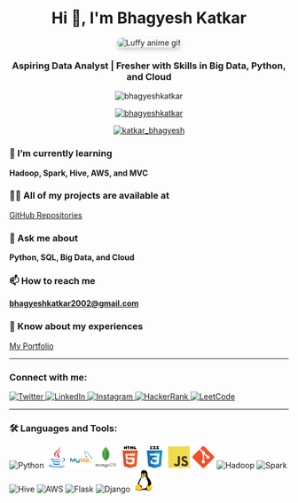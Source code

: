 <h1 align="center">Hi 👋, I'm Bhagyesh Katkar</h1>

<p align="center">
 <img src="https://media.giphy.com/media/3o7aD4hz3Y1bdgGfua/giphy.gif" alt="Luffy anime gif" width="250" style="border-radius:10px; box-shadow: 0 4px 8px rgba(0,0,0,0.2);" />

</p>

<h3 align="center">Aspiring Data Analyst | Fresher with Skills in Big Data, Python, and Cloud</h3>
<!-- Rest of your README content -->


<p align="center">
  <img src="https://komarev.com/ghpvc/?username=bhagyeshkatkar&label=Profile%20views&color=0e75b6&style=flat" alt="bhagyeshkatkar" />
</p>

<p align="center">
  <a href="https://github.com/ryo-ma/github-profile-trophy">
    <img src="https://github-profile-trophy.vercel.app/?username=bhagyeshkatkar" alt="bhagyeshkatkar" />
  </a>
</p>

<p align="center">
  <a href="https://twitter.com/katkar_bhagyesh" target="blank">
    <img src="https://img.shields.io/twitter/follow/katkar_bhagyesh?logo=twitter&style=for-the-badge" alt="katkar_bhagyesh" />
  </a>
</p>

### 🌱 I’m currently learning
**Hadoop, Spark, Hive, AWS, and MVC**

### 👨‍💻 All of my projects are available at
[GitHub Repositories](https://github.com/bhagyeshkatkar?tab=repositories)

### 💬 Ask me about
**Python, SQL, Big Data, and Cloud**

### 📫 How to reach me
**bhagyeshkatkar2002@gmail.com**

### 📄 Know about my experiences
[My Portfolio](https://bhagyeshkatkar.github.io/bhagyesh_portfolio/)

---

### Connect with me:
<p align="left">
  <a href="https://twitter.com/katkar_bhagyesh" target="blank">
    <img src="https://raw.githubusercontent.com/rahuldkjain/github-profile-readme-generator/master/src/images/icons/Social/twitter.svg" alt="Twitter" width="30" height="30"/>
  </a>
  <a href="https://linkedin.com/in/bhagyesh-katkar" target="blank">
    <img src="https://raw.githubusercontent.com/rahuldkjain/github-profile-readme-generator/master/src/images/icons/Social/linked-in-alt.svg" alt="LinkedIn" width="30" height="30"/>
  </a>
  <a href="https://instagram.com/_bhagyeshhh_" target="blank">
    <img src="https://raw.githubusercontent.com/rahuldkjain/github-profile-readme-generator/master/src/images/icons/Social/instagram.svg" alt="Instagram" width="30" height="30"/>
  </a>
  <a href="https://www.hackerrank.com/bhagyeshkatkar21" target="blank">
    <img src="https://raw.githubusercontent.com/rahuldkjain/github-profile-readme-generator/master/src/images/icons/Social/hackerrank.svg" alt="HackerRank" width="30" height="30"/>
  </a>
  <a href="https://leetcode.com/bhagyeshkatkar" target="blank">
    <img src="https://raw.githubusercontent.com/rahuldkjain/github-profile-readme-generator/master/src/images/icons/Social/leet-code.svg" alt="LeetCode" width="30" height="30"/>
  </a>
</p>

---

### 🛠️ Languages and Tools:
<p align="left">
  <img src="https://cdn.worldvectorlogo.com/logos/python-5.svg" alt="Python" width="40" height="40"/> 
  <img src="https://raw.githubusercontent.com/devicons/devicon/master/icons/java/java-original.svg" alt="Java" width="40" height="40"/> 
  <img src="https://raw.githubusercontent.com/devicons/devicon/master/icons/mysql/mysql-original-wordmark.svg" alt="MySQL" width="40" height="40"/> 
  <img src="https://raw.githubusercontent.com/devicons/devicon/master/icons/mongodb/mongodb-original-wordmark.svg" alt="MongoDB" width="40" height="40"/> 
  <img src="https://raw.githubusercontent.com/devicons/devicon/master/icons/html5/html5-original-wordmark.svg" alt="HTML5" width="40" height="40"/>
  <img src="https://raw.githubusercontent.com/devicons/devicon/master/icons/css3/css3-original-wordmark.svg" alt="CSS3" width="40" height="40"/> 
  <img src="https://raw.githubusercontent.com/devicons/devicon/master/icons/javascript/javascript-original.svg" alt="JavaScript" width="40" height="40"/> 
  <img src="https://raw.githubusercontent.com/devicons/devicon/master/icons/git/git-original.svg" alt="Git" width="40" height="40"/>
  <img src="https://www.vectorlogo.zone/logos/apache_hadoop/apache_hadoop-icon.svg" alt="Hadoop" width="40" height="40"/>
  <img src="https://www.vectorlogo.zone/logos/apache_spark/apache_spark-icon.svg" alt="Spark" width="40" height="40"/>
  <img src="https://www.vectorlogo.zone/logos/apache_hive/apache_hive-icon.svg" alt="Hive" width="40" height="40"/>
  <img src="https://www.vectorlogo.zone/logos/amazon_aws/amazon_aws-icon.svg" alt="AWS" width="40" height="40"/>
  <img src="https://cdn.jsdelivr.net/gh/devicons/devicon/icons/flask/flask-original.svg" alt="Flask" width="40" height="40"/> 
  <img src="https://cdn.worldvectorlogo.com/logos/django.svg" alt="Django" width="40" height="40"/> 
  <img src="https://raw.githubusercontent.com/devicons/devicon/master/icons/linux/linux-original.svg" alt="Linux" width="40" height="40"/> 
</p>
